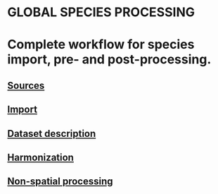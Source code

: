 # GLOBAL SPECIES PROCESSING
# Complete workflow for species import, pre- and post-processing.

## [Sources](./sources.md)

## [Import](./import.md)

## [Dataset description](./dataset_description.md)

## [Harmonization](./harmonization.md)

## [Non-spatial processing](./non_spatial_processing.md)

